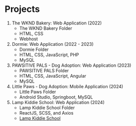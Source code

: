 # Projects

1. The WKND Bakery: Web Application (2022)
    - The WKND Bakery Folder
    - HTML, CSS
    - Webhost
2. Dormie: Web Application (2022 - 2023)
    - Dormie Folder
    - HTML, CSS, JavaScript, PHP
    - MySQL
3. PAWSITIVE PALS - Dog Adoption: Web Application (2023)
    - PAWSITIVE PALS Folder
    - HTML, CSS, JavaScript, Angular
    - MySQL
4. Little Paws - Dog Adoption: Mobile Application (2024)
    - Little Paws Folder
    - Android Studio, Springboot, MySQL
5. Lamp Kiddie School: Web Application (2024)
    - Lamp Kiddie School Folder
    - ReactJS, SCSS, and Axios
    - [Lamp Kiddie School](https://lamp-kiddie-school.vercel.app/?fbclid=IwAR2EWQiQ6yjN570rblnXb8tqZXVE5m3BmCAF-9IOPqxbYmKMguYTjhIc2JM)
